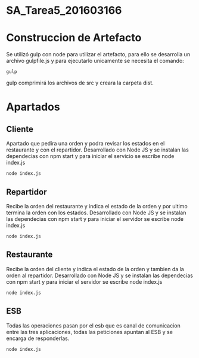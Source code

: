 # SA_Tarea5_201603166
# Construccion de Artefacto
Se utilizó gulp con node para utilizar el artefacto, para ello se desarrolla un archivo gulpfile.js y para ejecutarlo unicamente se necesita el comando:
```
gulp
```
gulp comprimirá los archivos de src y creara la carpeta dist.
# Apartados
## Cliente
Apartado que pedira una orden y podra revisar los estados en el restaurante y con el repartidor.
Desarrollado con Node JS y se instalan las dependecias con npm start y para iniciar el servicio se escribe node index.js
```
node index.js
```
## Repartidor
Recibe la orden del restaurante y indica el estado de la orden y por ultimo termina la orden con los estados.
Desarrollado con Node JS y se instalan las dependecias con npm start y para iniciar el servidor se escribe node index.js

```
node index.js
```
## Restaurante
Recibe la orden del cliente y indica el estado de la orden y tambien da la orden al repartidor.
Desarrollado con Node JS y se instalan las dependecias con npm start y para iniciar el servidor se escribe node index.js

```
node index.js
```
## ESB
Todas las operaciones pasan por el esb que es canal de comunicacion entre las tres aplicaciones, todas las peticiones apuntan al ESB y se encarga de responderlas.

```
node index.js
```
